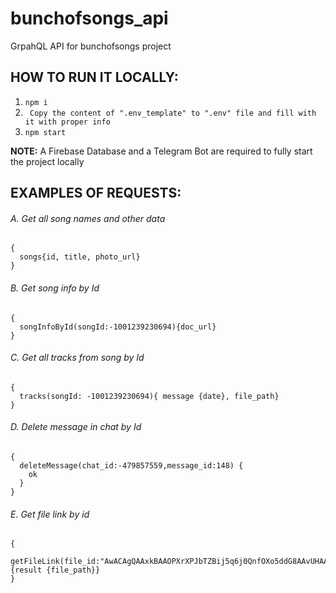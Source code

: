 # bunchofsongs_api
GrpahQL API for bunchofsongs project

## HOW TO RUN IT LOCALLY:
1. ```npm i```
2. ``` Copy the content of ".env_template" to ".env" file and fill with it with proper info```
3. ```npm start```

**NOTE:** A Firebase Database and a Telegram Bot are required to fully start the project locally

## EXAMPLES OF REQUESTS:

###### A. Get all song names and other data
```
{
  songs{id, title, photo_url}
}
```
###### B. Get song info by Id
```
{
  songInfoById(songId:-1001239230694){doc_url}
}
```

###### C. Get all tracks from song by Id
```
{
  tracks(songId: -1001239230694){ message {date}, file_path}
}
```

###### D. Delete message in chat by Id
```
{
  deleteMessage(chat_id:-479857559,message_id:148) {
    ok
  }
}
```

###### E. Get file link by id
```
{
  getFileLink(file_id:"AwACAgQAAxkBAAOPXrXPJbTZBij5q6j0QnfOXo5ddG8AAvUHAALKlrFRTNmO66h3TtAZBA"){result {file_path}}
}
```
